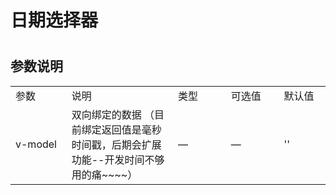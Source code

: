 # 日期选择器 

<ClientOnly>
  <date-picker-demo></date-picker-demo>
</ClientOnly>

#
<h2>参数说明</h2> 
<table width="100%">
    <tr>
        <td width="100">
                参数
        </td>
        <td width="249">
                说明
        </td>
        <td width="120">
                类型
        </td>
        <td width="120">
                可选值
        </td>
        <td width="100">
                默认值
        </td>
    </tr>
    <tr>
        <td width="100">
                v-model
        </td>
        <td width="249">
                双向绑定的数据 （目前绑定返回值是毫秒时间戳，后期会扩展功能--开发时间不够用的痛~~~~）
        </td>
        <td width="120">
                —
        </td>
        <td width="120">
                —
        </td>
        <td width="100">
                ''
        </td>
</tr>
</table>

